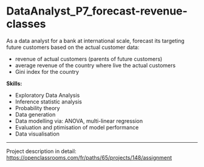 # DataAnalyst_P7_forecast-revenue-classes

As a data analyst for a bank at international scale, forecast its targeting future customers based on the actual customer data:
   - revenue of actual customers (parents of future customers)
   - average revenue of the country where live the actual customers
   - Gini index for the country

**Skills:** 
- Exploratory Data Analysis
- Inference statistic analysis
- Probability theory  
- Data generation 
- Data modelling via: ANOVA, multi-linear regression
- Evaluation and ptimisation of model performance 
- Data visualisation 

-----
Project description in detail: https://openclassrooms.com/fr/paths/65/projects/148/assignment
